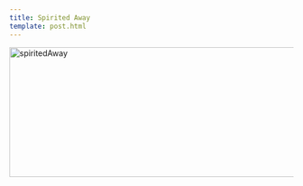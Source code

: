 ```yaml
---
title: Spirited Away
template: post.html
---
```

[<img class="alignnone size-large wp-image-635" src="https://s3.amazonaws.com/rewferguson.com/img/Frame-Squeezer/spiritedAway-1024x368.jpg" alt="spiritedAway" width="640" height="230" />][1]

 [1]: https://s3.amazonaws.com/rewferguson.com/img/Frame-Squeezer/spiritedAway.jpg
